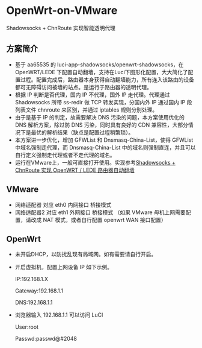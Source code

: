 # OpenWrt-on-VMware
Shadowsocks + ChnRoute 实现智能透明代理

## 方案简介
- 基于 aa65535 的 luci-app-shadowsocks/openwrt-shadowsocks，在 OpenWRT/LEDE 下配置自动翻墙，支持在Luci下图形化配置，大大简化了配置过程。配置完成后，路由器本身获得自动翻墙能力，所有连入该路由的设备都可无障碍访问被墙的站点。是运行于路由器的透明代理。
- 根据 IP 判断是否代理，国内 IP 不代理，国外 IP 走代理。代理通过 Shadowsocks 所带 ss-redir 做 TCP 转发实现，分国内外 IP 通过国内 IP 段列表文件 chnroute 来区别，并通过 iptables 规则分别处理。
- 由于是基于 IP 的判定，故需要解决 DNS 污染的问题，本方案使用优化的 DNS 解析方案，除过防 DNS 污染，同时具有良好的 CDN 兼容性，大部分情况下是最优的解析结果（缺点是配置过程稍繁琐）。
- 本方案进一步优化，增加 GFWList 和 Dnsmasq-China-List，使得 GFWList 中域名强制走代理，而 Dnsmasq-China-List 中的域名则强制直连，并且可以自行定义强制走代理或者不走代理的域名。
- 运行在VMware上，一般可直接打开使用。实现参考[Shadowsocks + ChnRoute 实现 OpenWRT / LEDE 路由器自动翻墙](https://cokebar.info/archives/664)

## VMware 
- 网络适配器 对应 eth0 内网接口 桥接模式
- 网络适配器2 对应 eth1 外网接口 桥接模式 （如果 VMware 母机上网需要配置，请改成 NAT 模式，或者自行配置 openwrt WAN 接口配置）

## OpenWrt
- 未开启DHCP，以防扰乱现有局域网。如有需要请自行开启。
- 开启虚拟机，配置上网设备 IP 如下示例。

    IP:192.168.1.X

    Gateway:192.168.1.1

    DNS:192.168.1.1

- 浏览器输入 192.168.1.1 可以访问 LuCI

    User:root

    Passwd:passwd@#2048
